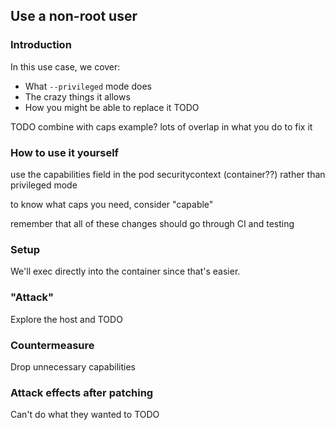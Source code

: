 ## Use a non-root user

### Introduction
In this use case, we cover:
 - What `--privileged` mode does
 - The crazy things it allows
 - How you might be able to replace it
TODO

TODO combine with caps example? lots of overlap in what you do to fix it

### How to use it yourself
use the capabilities field in the pod securitycontext (container??) rather than privileged mode

to know what caps you need, consider "capable"

remember that all of these changes should go through CI and testing

### Setup
We'll exec directly into the container since that's easier.

### "Attack"
Explore the host and 
TODO

### Countermeasure
Drop unnecessary capabilities

### Attack effects after patching
Can't do what they wanted to
TODO
